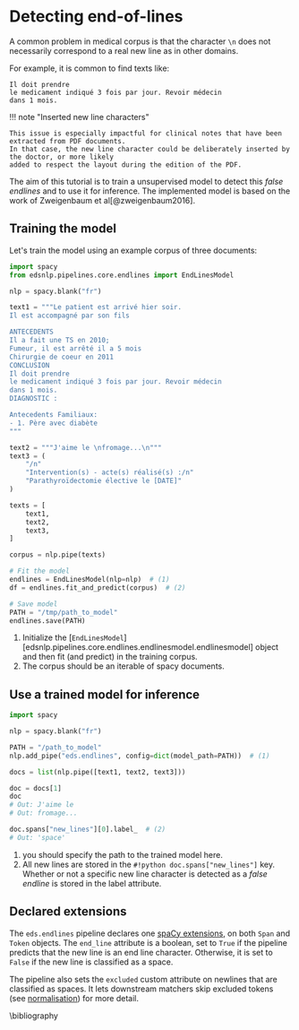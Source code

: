 # Detecting end-of-lines

A common problem in medical corpus is that the character `\n` does not necessarily correspond to a real new line as in other domains.

For example, it is common to find texts like:

```
Il doit prendre
le medicament indiqué 3 fois par jour. Revoir médecin
dans 1 mois.
```

!!! note "Inserted new line characters"

    This issue is especially impactful for clinical notes that have been extracted from PDF documents.
    In that case, the new line character could be deliberately inserted by the doctor, or more likely
    added to respect the layout during the edition of the PDF.

The aim of this tutorial is to train a unsupervised model to detect this _false endlines_ and to use it for inference.
The implemented model is based on the work of Zweigenbaum et al[@zweigenbaum2016].

## Training the model

Let's train the model using an example corpus of three documents:

```python
import spacy
from edsnlp.pipelines.core.endlines import EndLinesModel

nlp = spacy.blank("fr")

text1 = """Le patient est arrivé hier soir.
Il est accompagné par son fils

ANTECEDENTS
Il a fait une TS en 2010;
Fumeur, il est arrêté il a 5 mois
Chirurgie de coeur en 2011
CONCLUSION
Il doit prendre
le medicament indiqué 3 fois par jour. Revoir médecin
dans 1 mois.
DIAGNOSTIC :

Antecedents Familiaux:
- 1. Père avec diabète
"""

text2 = """J'aime le \nfromage...\n"""
text3 = (
    "/n"
    "Intervention(s) - acte(s) réalisé(s) :/n"
    "Parathyroïdectomie élective le [DATE]"
)

texts = [
    text1,
    text2,
    text3,
]

corpus = nlp.pipe(texts)

# Fit the model
endlines = EndLinesModel(nlp=nlp)  # (1)
df = endlines.fit_and_predict(corpus)  # (2)

# Save model
PATH = "/tmp/path_to_model"
endlines.save(PATH)
```

1. Initialize the [`EndLinesModel`][edsnlp.pipelines.core.endlines.endlinesmodel.endlinesmodel]
   object and then fit (and predict) in the training corpus.
2. The corpus should be an iterable of spacy documents.

## Use a trained model for inference

<!-- no-check -->

```python
import spacy

nlp = spacy.blank("fr")

PATH = "/path_to_model"
nlp.add_pipe("eds.endlines", config=dict(model_path=PATH))  # (1)

docs = list(nlp.pipe([text1, text2, text3]))

doc = docs[1]
doc
# Out: J'aime le
# Out: fromage...

doc.spans["new_lines"][0].label_  # (2)
# Out: 'space'
```

1. you should specify the path to the trained model here.
2. All new lines are stored in the `#!python doc.spans["new_lines"]` key.
   Whether or not a specific new line character is detected as a _false endline_
   is stored in the label attribute.

## Declared extensions

The `eds.endlines` pipeline declares one [spaCy extensions](https://spacy.io/usage/processing-pipelines#custom-components-attributes), on both `Span` and `Token` objects. The `end_line` attribute is a boolean, set to `True` if the pipeline predicts that the new line is an end line character. Otherwise, it is set to `False` if the new line is classified as a space.

The pipeline also sets the `excluded` custom attribute on newlines that are classified as spaces. It lets downstream matchers skip excluded tokens (see [normalisation](../pipelines/core/normalisation.md)) for more detail.

\bibliography
